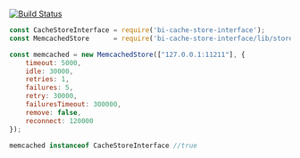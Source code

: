 [![Build Status](https://travis-ci.org/BohemiaInteractive/bi-cache-store-interface-sdk.svg?branch=master)](https://travis-ci.org/BohemiaInteractive/bi-cache-store-interface)  

```javascript
const CacheStoreInterface = require('bi-cache-store-interface');
const MemcachedStore      = require('bi-cache-store-interface/lib/stores/memcached');

const memcached = new MemcachedStore(["127.0.0.1:11211"], {
    timeout: 5000,
    idle: 30000,
    retries: 1,
    failures: 5,
    retry: 30000,
    failuresTimeout: 300000,
    remove: false,
    reconnect: 120000
});

memcached instanceof CacheStoreInterface //true
```
